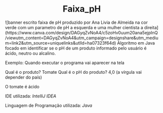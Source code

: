 <h1 align = "center"> Faixa_pH </h1>
![banner escrito faixa de pH produzido por Ana Livia de Almeida na cor verde com um parametro de pH a esquerda e uma mulher cientista a direita](https://www.canva.com/design/DAGyqZvNoA4/c5zoHv0uum20ana5ejpInQ/viewutm_content=DAGyqZvNoA4&utm_campaign=designshare&utm_medium=link2&utm_source=uniquelinks&utlId=ha07323f64d)
Algoritmo em Java focado em identificar se o pH de um produto informado pelo usuário é ácido, neutro ou alcalino.

Exemplo: 
Quando executar o programa vai aparecer na tela

Qual é o produto?
Tomate
Qual é o pH do produto?
4,0 (a vírgula vai depender do país)

O tomate é ácido


IDE utilizada: *IntelliJ IDEA*

Linguagem de Programação utilizada: *Java*
